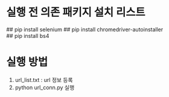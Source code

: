 # 실행 전 의존 패키지 설치 리스트
## pip install selenium
## pip install chromedriver-autoinstaller 
## pip install bs4



# 실행 방법
1. url_list.txt : url 정보 등록
2. python url_conn.py 실행